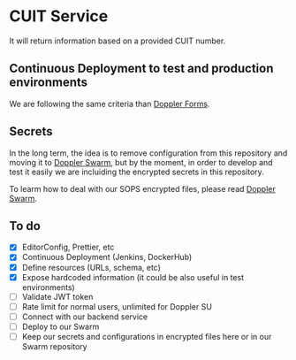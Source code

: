 # CUIT Service

It will return information based on a provided CUIT number.

## Continuous Deployment to test and production environments

We are following the same criteria than [Doppler
Forms](https://github.com/MakingSense/doppler-forms/blob/master/README.md#continuous-deployment-to-test-and-production-environments).

## Secrets

In the long term, the idea is to remove configuration from this repository and moving it to [Doppler
Swarm](https://github.com/MakingSense/doppler-swarm), but by the moment, in order to develop and test
it easily we are incluiding the encrypted secrets in this repository.

To learm how to deal with our SOPS encrypted files, please read [Doppler
Swarm](https://github.com/MakingSense/doppler-swarm/blob/master/README.md#secrets).

## To do

- [x] EditorConfig, Prettier, etc
- [x] Continuous Deployment (Jenkins, DockerHub)
- [x] Define resources (URLs, schema, etc)
- [x] Expose hardcoded information (it could be also useful in test environments)
- [ ] Validate JWT token
- [ ] Rate limit for normal users, unlimited for Doppler SU
- [ ] Connect with our backend service
- [ ] Deploy to our Swarm
- [ ] Keep our secrets and configurations in encrypted files here or in our
      Swarm repository
